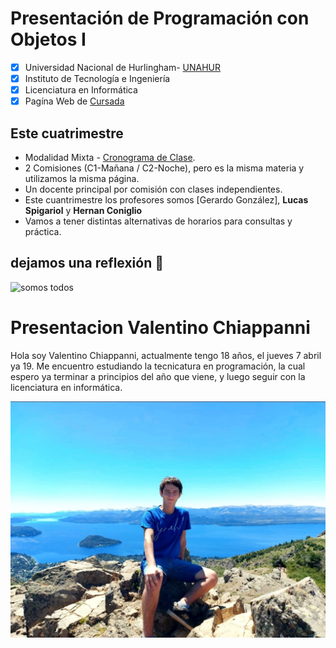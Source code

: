 # Presentación de Programación con Objetos I

- [x] Universidad Nacional de Hurlingham- [UNAHUR](https://unahur.edu.ar)
- [x] Instituto de Tecnología e Ingeniería 
- [x] Licenciatura en Informática
- [x] Pagína Web de [Cursada](https://obj1-unahur.github.io/)

## Este cuatrimestre 
* Modalidad Mixta - [Cronograma de Clase](https://docs.google.com/spreadsheets/d/19FZB2t00NWQ7dwygWRktajAV2mjbeTOqePBJ9XRWacw/edit?usp=sharing). 
* 2 Comisiones (C1-Mañana / C2-Noche), pero es la misma materia y utilizamos la misma página.
* Un docente principal por comisión con clases independientes. 
* Este cuantrimestre los profesores somos [Gerardo González], **Lucas Spigariol** y **Hernan Coniglio**
* Vamos a tener distintas alternativas de horarios para consultas y práctica.

## dejamos una reflexión 🤪
![somos todos](https://github.com/obj1-unahur-2022s1/PresentacionPersonal/blob/main/meme.jpg)

# Presentacion Valentino Chiappanni
Hola soy Valentino Chiappanni, actualmente tengo 18 años, el jueves 7 abril ya 19. Me encuentro estudiando la tecnicatura en programación, la cual espero ya terminar a principios del año que viene, y luego seguir con la licenciatura en informática.

![FotoPresentacion](https://github.com/obj1-unahur-2022s1/presentacionpersonal-elvalen077/blob/main/valenfoto.jpg?raw=true)
